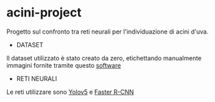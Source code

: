 # acini-project

Progetto sul confronto tra reti neurali per l'individuazione di acini d'uva.
- DATASET

Il dataset utilizzato è stato creato da zero, etichettando manualmente immagini fornite tramite questo [software](https://github.com/heartexlabs/labelImg)

- RETI NEURALI

Le reti utilizzare sono [Yolov5](https://github.com/ultralytics/yolov5) e [Faster R-CNN](https://github.com/sovit-123/fasterrcnn-pytorch-training-pipeline) 
